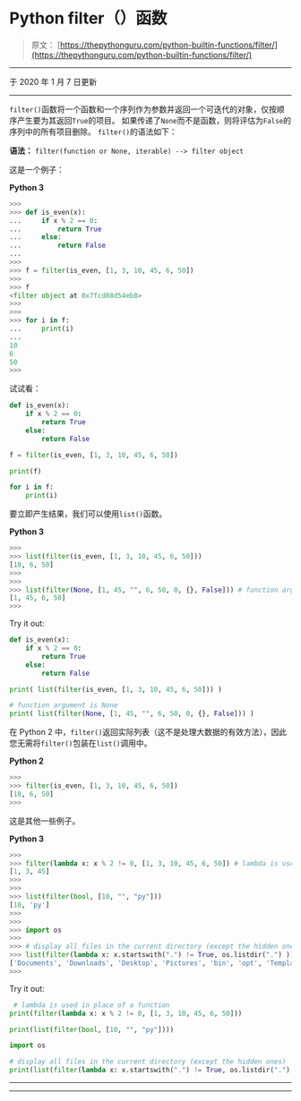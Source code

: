 # Python filter（）函数

> 原文： [https://thepythonguru.com/python-builtin-functions/filter/](https://thepythonguru.com/python-builtin-functions/filter/)

* * *

于 2020 年 1 月 7 日更新

* * *

`filter()`函数将一个函数和一个序列作为参数并返回一个可迭代的对象，仅按顺序产生要为其返回`True`的项目。 如果传递了`None`而不是函数，则将评估为`False`的序列中的所有项目删除。 `filter()`的语法如下：

**语法：** `filter(function or None, iterable) --> filter object`

这是一个例子：

**Python 3**

```py
>>> 
>>> def is_even(x):
...     if x % 2 == 0:
...         return True
...     else:
...         return False
... 
>>> 
>>> f = filter(is_even, [1, 3, 10, 45, 6, 50])
>>>
>>> f
<filter object at 0x7fcd88d54eb8>
>>> 
>>> 
>>> for i in f:
...     print(i)
... 
10
6
50
>>>

```

试试看：

```py
def is_even(x):
    if x % 2 == 0:
        return True
    else:
        return False

f = filter(is_even, [1, 3, 10, 45, 6, 50])

print(f)

for i in f:
    print(i) 
```

要立即产生结果，我们可以使用`list()`函数。

**Python 3**

```py
>>> 
>>> list(filter(is_even, [1, 3, 10, 45, 6, 50]))
[10, 6, 50]
>>>
>>> 
>>> list(filter(None, [1, 45, "", 6, 50, 0, {}, False])) # function argument is None
[1, 45, 6, 50]
>>>

```

Try it out:

```py
def is_even(x):
    if x % 2 == 0:
        return True
    else:
        return False

print( list(filter(is_even, [1, 3, 10, 45, 6, 50])) )

# function argument is None
print( list(filter(None, [1, 45, "", 6, 50, 0, {}, False])) ) 
```

在 Python 2 中，`filter()`返回实际列表（这不是处理大数据的有效方法），因此您无需将`filter()`包装在`list()`调用中。

**Python 2**

```py
>>> 
>>> filter(is_even, [1, 3, 10, 45, 6, 50])
[10, 6, 50]
>>>

```

这是其他一些例子。

**Python 3**

```py
>>> 
>>> filter(lambda x: x % 2 != 0, [1, 3, 10, 45, 6, 50]) # lambda is used in place of a function
[1, 3, 45]
>>>
>>> 
>>> list(filter(bool, [10, "", "py"]))
[10, 'py']
>>> 
>>>
>>> import os
>>> 
>>> # display all files in the current directory (except the hidden ones)
>>> list(filter(lambda x: x.startswith(".") != True, os.listdir(".") )) 
['Documents', 'Downloads', 'Desktop', 'Pictures', 'bin', 'opt', 'Templates', 'Public', 'Videos', 'Music']
>>>

```

Try it out:

```py
 # lambda is used in place of a function
print(filter(lambda x: x % 2 != 0, [1, 3, 10, 45, 6, 50])) 

print(list(filter(bool, [10, "", "py"])))

import os

# display all files in the current directory (except the hidden ones)
print(list(filter(lambda x: x.startswith(".") != True, os.listdir(".") )) ) 
```

* * *

* * *